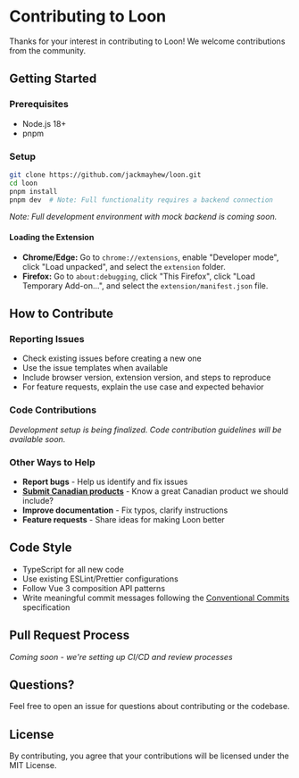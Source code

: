 # Contributing to Loon

Thanks for your interest in contributing to Loon! We welcome contributions from the community.

## Getting Started

### Prerequisites
- Node.js 18+
- pnpm

### Setup
```bash
git clone https://github.com/jackmayhew/loon.git
cd loon
pnpm install
pnpm dev  # Note: Full functionality requires a backend connection
```

*Note: Full development environment with mock backend is coming soon.*

#### Loading the Extension
- **Chrome/Edge:** Go to `chrome://extensions`, enable "Developer mode", click "Load unpacked", and select the `extension` folder.
- **Firefox:** Go to `about:debugging`, click "This Firefox", click "Load Temporary Add-on…", and select the `extension/manifest.json` file.

## How to Contribute

### Reporting Issues
- Check existing issues before creating a new one
- Use the issue templates when available
- Include browser version, extension version, and steps to reproduce
- For feature requests, explain the use case and expected behavior

### Code Contributions
*Development setup is being finalized. Code contribution guidelines will be available soon.*

### Other Ways to Help
- **Report bugs** - Help us identify and fix issues
- **[Submit Canadian products](https://getloon.ca/submit-product)** - Know a great Canadian product we should include?
- **Improve documentation** - Fix typos, clarify instructions
- **Feature requests** - Share ideas for making Loon better

## Code Style
- TypeScript for all new code
- Use existing ESLint/Prettier configurations
- Follow Vue 3 composition API patterns
- Write meaningful commit messages following the [Conventional Commits](https://www.conventionalcommits.org/) specification

## Pull Request Process
*Coming soon - we're setting up CI/CD and review processes*

## Questions?
Feel free to open an issue for questions about contributing or the codebase.

## License
By contributing, you agree that your contributions will be licensed under the MIT License.
